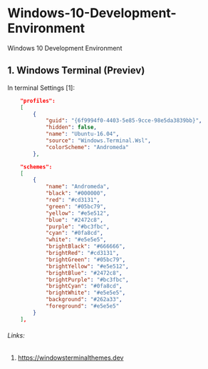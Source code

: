# Windows-10-Development-Environment
Windows 10 Development Environment

## 1. Windows Terminal (Previev)

In terminal Settings [1]:

```json
    "profiles":
    [
        {
            "guid": "{6f9994f0-4403-5e85-9cce-98e5da3839bb}",
            "hidden": false,
            "name": "Ubuntu-16.04",
            "source": "Windows.Terminal.Wsl",
            "colorScheme": "Andromeda"
        },
```
```json
    "schemes": 
    [
        {
            "name": "Andromeda",
            "black": "#000000",
            "red": "#cd3131",
            "green": "#05bc79",
            "yellow": "#e5e512",
            "blue": "#2472c8",
            "purple": "#bc3fbc",
            "cyan": "#0fa8cd",
            "white": "#e5e5e5",
            "brightBlack": "#666666",
            "brightRed": "#cd3131",
            "brightGreen": "#05bc79",
            "brightYellow": "#e5e512",
            "brightBlue": "#2472c8",
            "brightPurple": "#bc3fbc",
            "brightCyan": "#0fa8cd",
            "brightWhite": "#e5e5e5",
            "background": "#262a33",
            "foreground": "#e5e5e5"
        }
    ],
```

###### Links:
1. https://windowsterminalthemes.dev
